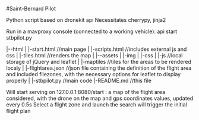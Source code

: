 ﻿#Saint-Bernard Pilot

Python script based on dronekit api
Necessitates cherrypy, jinja2


Run in a mavproxy console (connected to a working vehicle):
api start stbpilot.py


|--html
|  |-start.html //main page
|  |-scripts.html //includes external js and css
|  |-tiles.html //renders the map
| 
|--assets
|  |-img
|  |-css
|  |-js //local storage of jQuery and leaflet
|  |-maptiles //tiles for the areas to be rendered localy
|  |-flightarea.json //json file containing the definition of the flight area and included filezones, with the necessary options for leaflet to display properly
| 
|-stbpilot.py //main code
|-README.md //this file


Will start serving on 127.0.0.1:8080/start : a map of the flight area considered, with the drone on the map and gps coordinates values, updated every 0.5s
Select a flight zone and launch the search will trigger the initial flight plan


